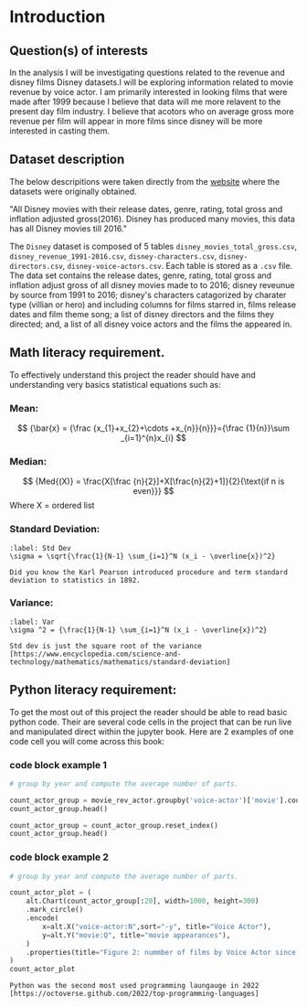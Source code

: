 # Introduction

## Question(s) of interests

In the analysis I will be investigating questions related to the revenue and disney films Disney datasets.I will be exploring information related to movie revenue by voice actor. I am primarily interested in looking films that were made after 1999 because I believe that data will me more relavent to the present day film industry. I believe that acotors who on average gross more revenue per film will appear in more films since disney will be more interested in casting them.

## Dataset description 

The below descripitions were taken directly from the [website](https://www.kaggle.com/prateekmaj21/disney-movies) where the datasets were originally obtained.

"All Disney movies with their release dates, genre, rating, total gross and inflation adjusted gross(2016).
Disney has produced many movies, this data has all Disney movies till 2016."


The `Disney` dataset is composed of 5 tables `disney_movies_total_gross.csv`, `disney_revenue_1991-2016.csv`, `disney-characters.csv`, `disney-directors.csv`, `disney-voice-actors.csv`. Each table is stored as a `.csv` file. The data set contains the release dates, genre, rating, total gross and inflation adjust gross of all disney movies made to to 2016; disney reveunue by source from 1991 to 2016; disney's characters catagorized by charater type (villian or hero) and including columns for films starred in, films release dates and film theme song; a list of disney directors and the films they directed; and, a list of all disney voice actors and the films the appeared in.

## Math literacy requirement.

To effectively understand this project the reader should have and understanding very basics statistical equations such as:

### Mean:

$$
{\bar{x} = {\frac {x_{1}+x_{2}+\cdots +x_{n}}{n}}}={\frac {1}{n}}\sum _{i=1}^{n}x_{i}
$$

### Median:

$$
{Med{(X)} = \frac{X[\frac {n}{2}]+X[\frac{n}{2}+1]}{2}{\text{if n is even}}}
$$
Where X = ordered list

### Standard Deviation:

```{math}
:label: Std Dev
\sigma = \sqrt{\frac{1}{N-1} \sum_{i=1}^N (x_i - \overline{x})^2}
```
```{margin} Did you know?
Did you know the Karl Pearson introduced procedure and term standard deviation to statistics in 1892.
```

###  Variance:

```{math}
:label: Var
\sigma ^2 = {\frac{1}{N-1} \sum_{i=1}^N (x_i - \overline{x})^2}
```

```{tip} 
Std dev is just the square root of the variance [https://www.encyclopedia.com/science-and-technology/mathematics/mathematics/standard-deviation]
```

## Python literacy requirement:

To get the most out of this project the reader should be able to read basic python code. Their are several code cells in the project that can be run live and manipulated direct within the jupyter book. Here are 2 examples of one code cell you will come across this book:

### code block example 1
```python
# group by year and compute the average number of parts.

count_actor_group = movie_rev_actor.groupby('voice-actor')['movie'].count().sort_values(ascending=False)
count_actor_group.head()

count_actor_group = count_actor_group.reset_index()
count_actor_group.head()
```
### code block example 2

```python
# group by year and compute the average number of parts.

count_actor_plot = (
    alt.Chart(count_actor_group[:20], width=1000, height=300)
    .mark_circle()
    .encode(
        x=alt.X("voice-actor:N",sort="-y", title="Voice Actor"),
        y=alt.Y("movie:Q", title="movie appearances"),
    )
    .properties(title="Figure 2: nummber of films by Voice Actor since 1999 (top 20 actors)")
)
count_actor_plot
```

```{note} 
Python was the second most used programming laungauge in 2022 [https://octoverse.github.com/2022/top-programming-languages]

```


```{tableofcontents}
```
